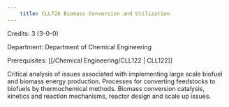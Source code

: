 ```yaml
---
    title: CLL728 Biomass Conversion and Utilization
---
```

Credits: 3 (3-0-0)

Department: Department of Chemical Engineering

Prerequisites: [[/Chemical Engineering/CLL122 | CLL122]]

Critical analysis of issues associated with implementing large scale biofuel and biomass energy production. Processes for converting feedstocks to biofuels by thermochemical methods. Biomass conversion catalysis, kinetics and reaction mechanisms, reactor design and scale up issues.